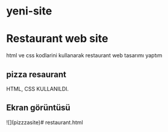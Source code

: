 # yeni-site
<h1>Restaurant web site  </h1>
<p>html ve css kodlarini kullanarak restaurant web tasarımı yaptım</p>
<h2>pizza resaurant</h2>
HTML, CSS KULLANILDI.
<h2>Ekran görüntüsü</h2>
![](pizzzasite)# restaurant.html
